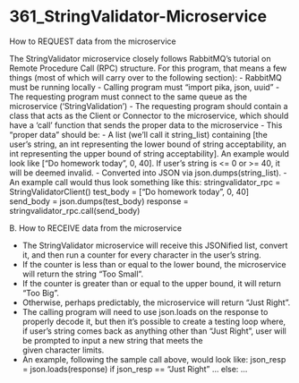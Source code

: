# 361_StringValidator-Microservice

How to REQUEST data from the microservice

The StringValidator microservice closely follows RabbitMQ’s tutorial on Remote Procedure Call (RPC) structure. For this program, that means a few things (most of which will carry over to the following section):
		- RabbitMQ must be running locally
		- Calling program must “import pika, json, uuid”
		- The requesting program must connect to the same queue as the microservice (‘StringValidation’)
		- The requesting program should contain a class that acts as the Client or Connector to the microservice, which should have a ‘call’ function that sends the proper data to the microservice
		- This “proper data” should be:
			- A list (we’ll call it string_list) containing [the user’s string, an int representing the lower bound of string acceptability, an int representing the upper bound of string acceptability]. 
        An example would look like [“Do homework today”, 0, 40]. If user’s string is <= 0 or >= 40, it will be deemed invalid.
			- Converted into JSON via json.dumps(string_list).
		- An example call would thus look something like this:
			  stringvalidator_rpc = StringValidatorClient()
			  test_body = [“Do homework today”, 0, 40]
			  send_body = json.dumps(test_body)
			  response = stringvalidator_rpc.call(send_body)


B. How to RECEIVE data from the microservice

- The StringValidator microservice will receive this JSONified list, convert it, and then run a counter for every character in the user’s string. 
- If the counter is less than or equal to the lower bound, the microservice will return the string “Too Small”. 
- If the counter is greater than or equal to the upper bound, it will return “Too Big”. 
- Otherwise, perhaps predictably, the microservice will return “Just Right”.
- The calling program will need to use json.loads on the response to properly decode it, but then it’s possible to create a testing loop where, if user’s string comes back as anything other than “Just Right”, user will be prompted to input a new string that meets the    
       given character limits.
- An example, following the sample call above, would look like:
		json_resp = json.loads(response)
		if json_resp == “Just Right” …
		else: …
